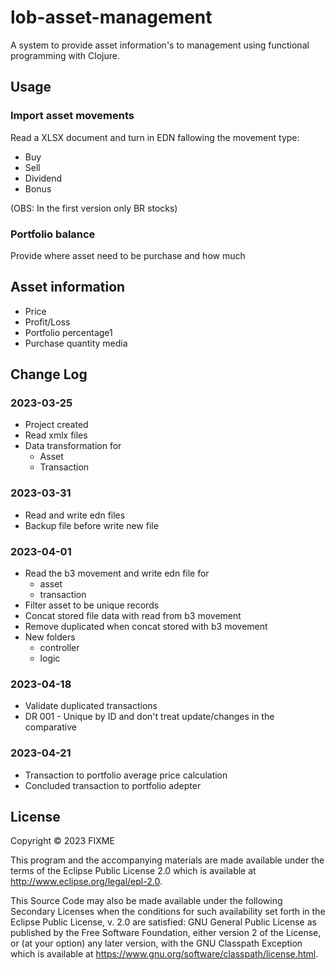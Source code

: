 # lob-asset-management

A system to provide asset information's to management using functional programming with Clojure.

## Usage

### Import asset movements

Read a XLSX document and turn in EDN fallowing the movement type:

 - Buy
 - Sell
 - Dividend
 - Bonus

(OBS: In the first version only BR stocks)

### Portfolio balance

Provide where asset need to be purchase and how much

## Asset information

- Price
- Profit/Loss
- Portfolio percentage1
- Purchase quantity media

## Change Log

### 2023-03-25 
- Project created
- Read xmlx files
- Data transformation for
  - Asset
  - Transaction

### 2023-03-31
- Read and write edn files
- Backup file before write new file

### 2023-04-01
- Read the b3 movement and write edn file for
  - asset
  - transaction
- Filter asset to be unique records
- Concat stored file data with read from b3 movement
- Remove duplicated when concat stored with b3 movement
- New folders
  - controller
  - logic

### 2023-04-18
- Validate duplicated transactions
- DR 001 - Unique by ID and don't treat update/changes in the comparative

### 2023-04-21
- Transaction to portfolio average price calculation
- Concluded transaction to portfolio adepter

###

## License

Copyright © 2023 FIXME

This program and the accompanying materials are made available under the
terms of the Eclipse Public License 2.0 which is available at
http://www.eclipse.org/legal/epl-2.0.

This Source Code may also be made available under the following Secondary
Licenses when the conditions for such availability set forth in the Eclipse
Public License, v. 2.0 are satisfied: GNU General Public License as published by
the Free Software Foundation, either version 2 of the License, or (at your
option) any later version, with the GNU Classpath Exception which is available
at https://www.gnu.org/software/classpath/license.html.
